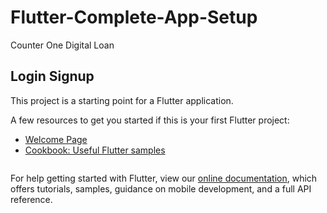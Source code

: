 # Flutter-Complete-App-Setup

Counter One Digital Loan

## Login Signup

This project is a starting point for a Flutter application.

A few resources to get you started if this is your first Flutter project:

- [Welcome Page](https://github.com/Keeprawteach/Flutter-Complete-App-Setup/blob/master/assets/welcome.png)
- [Cookbook: Useful Flutter samples](https://flutter.dev/docs/cookbook)

<img scr="https://github.com/Keeprawteach/Flutter-Complete-App-Setup/blob/master/assets/welcome.png">

For help getting started with Flutter, view our
[online documentation](https://flutter.dev/docs), which offers tutorials,
samples, guidance on mobile development, and a full API reference.
